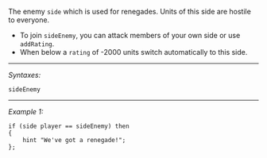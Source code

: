 The enemy `side` which is used for renegades. Units of this side are hostile to everyone.
* To join `sideEnemy`, you can attack members of your own side or use `addRating`.
* When below a `rating` of -2000 units switch automatically to this side.


---
*Syntaxes:*

`sideEnemy`

---
*Example 1:*

```sqf
if (side player == sideEnemy) then
{
	hint "We've got a renegade!";
};
```